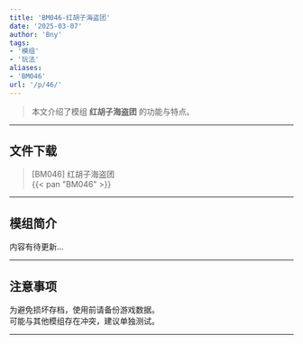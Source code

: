 ```yaml
---
title: 'BM046-红胡子海盗团'
date: '2025-03-07'
author: 'Bny'
tags:
- '模组'
- '玩法'
aliases:
- 'BM046'
url: '/p/46/'
---
```


> 本文介绍了模组 **红胡子海盗团** 的功能与特点。

---

## 文件下载

> [BM046] 红胡子海盗团  
{{< pan "BM046" >}}  

---

## 模组简介

>  
内容有待更新...  

---

## 注意事项

>  
为避免损坏存档，使用前请备份游戏数据。  
可能与其他模组存在冲突，建议单独测试。  

---

